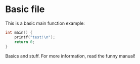 # Basic file

This is a basic main function example:

```C
int main() {
	printf("test!\n");
	return 0;
}
```

Basics and stuff. For more information, read the funny manual!

